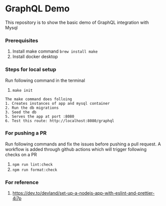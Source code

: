 # GraphQL Demo

This repository is to show the basic demo of GraphQL integration with Mysql

### Prerequisites

1. Install make command `brew install make`
2. Install docker desktop

### Steps for local setup

Run following command in the terminal

1. `make init`

```
The make command does folloing
1. Creates instances of app and mysql container
2. Run the db migrations
3. Seed the db
5. Serves the app at port :8080
6. Test this route: http://localhost:8080/graphql

```

### For pushing a PR

Run following commands and fix the issues before pushing a pull request. A workflow is added through github actions which will trigger following checks on a PR

1. `npm run lint:check`
2. `npm run format:check`

### For reference

1. https://dev.to/devland/set-up-a-nodejs-app-with-eslint-and-prettier-4i7p
